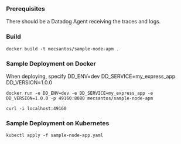 ### Prerequisites
There should be a Datadog Agent receiving the traces and logs.

### Build

`docker build -t mecsantos/sample-node-apm .`

### Sample Deployment on Docker

When deploying, specify
DD_ENV=dev
DD_SERVICE=my_express_app
DD_VERSION=1.0.0

`docker run -e DD_ENV=dev -e DD_SERVICE=my_express_app -e DD_VERSION=1.0.0 -p 49160:8080 mecsantos/sample-node-apm`

`curl -i localhost:49160`

### Sample Deployment on Kubernetes

`kubectl apply -f sample-node-app.yaml`